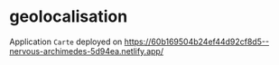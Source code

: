 # geolocalisation

Application `Carte` deployed on https://60b169504b24ef44d92cf8d5--nervous-archimedes-5d94ea.netlify.app/
